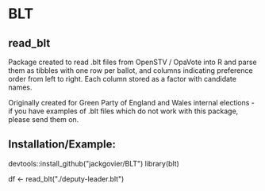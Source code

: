 # BLT
## read_blt
Package created to read .blt files from OpenSTV / OpaVote into R and parse them as tibbles with one row per ballot, and columns indicating preference order from left to right. Each column stored as a factor with candidate names.

Originally created for Green Party of England and Wales internal elections - if you have examples of .blt files which do not work with this package, please send them on.

## Installation/Example:
devtools::install_github("jackgovier/BLT")
library(blt)

df <- read_blt("./deputy-leader.blt")
